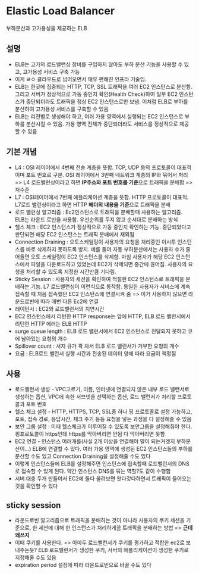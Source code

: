 # Elastic Load Balancer

부하분산과 고가용성을 제공하는 ELB

## 설명

- ELB는 고가의 로드밸런싱 장비를 구입하지 않아도 부하 분산 기능을 사용할 수 있고, 고가용성 서비스 구축 가능
- 이게 ㄹㅇ 클라우드로 넘어오면서 매우 편해진 인프라 기술임.
- ELB는 한곳에 집중되는 HTTP, TCP, SSL 트래픽을 여러 EC2 인스턴스로 분산함. 그리고 서버가 정상적으로 가동 중인지 확인(Health Check)하여 일부 EC2 인스턴스가 중단되더라도 트래픽을 정상 EC2 인스턴스로만 보냄. 이처럼 ELB로 부하를 분산하여 고가용성 서비스를 구축할 수 있음
- ELB는 리전별로 생성해야 하고, 여러 가용 영역에서 실행되는 EC2 인스턴스로 부하를 분산시킬 수 있음. 가용 영역 전체가 중단되더라도 서비스를 정상적으로 제공할 수 있음

## 기본 개념

- L4 : OSI 레이어에서 4번째 전송 계층을 뜻함. TCP, UDP 등의 프로토콜이 대표적이며 포트 번호르 구분. OSI 레이어에서 3번째 네트워크 계층의 IP와 묶어서 처리 => L4 로드밸런싱이라고 하면 **IP주소와 포트 번호를 기준**으로 트래픽을 분배함 => 저수준
- L7 : OSI레이어에서 7번째 에플리케이션 계층을 뜻함. HTTP 프로토콜이 대표적. L7로드 밸런싱이라고 하면 HTTP **헤더의 내용을 기준**으로 트래픽을 분배
- 로드 밸런싱 알고리즘 : Ec2인스턴스로 트래픽을 분배할때 사용하는 알고리즘. ELB는 라운드 로빈을 사용함. 우선순위를 두지 않고 순서대로 분배하는 방식
- 헬스 체크 : EC2 인스턴스가 정상적으로 가동 중인지 확인하는 기능. 중단되었다고 판단되면 해당 EC2 인스턴스는 트래픽 분배에서 재외됨
- Connection Draining : 오토스케일링이 사용자의 요청을 처리중인 이시투 인스턴스를 바로 삭제하지 못하도록 방지. 예를 들어 자동 부하분산에서는 사용자 수가 줄어들면 오토 스케일링이 EC2 인스턴스를 삭제함. 마침 사용자가 해당 EC2 인스턴스에서 파일을 다운로드하고 있었는데 EC2가 삭제되면 중간에 끊어짐. 사용자의 요청을 처리할 수 있도록 지정한 시간만큼 기다림.
- Sticky Session : 사용자의 세션을 확인하여 적절한 EC2 인스턴스로 트래픽을 분배하는 기능. L7 로드밸런싱이 이런식으로 동작함. 동일한 사용자가 서비스에 계속 접속할 때 처음 접속했던 EC2 인스턴스에 연결시켜 줌 => 이거 사용하지 않으면 라운드로빈에 따라 매번 다른 Ec2에 연결
- 레이턴시 : EC2와 로드밸런서의 지연시간
- EC2 인스턴스에서 리턴한 HTTP response는 앞에 HTTP, ELB 로드 밸런서에서 리턴한 HTTP 에러는 ELB HTTP
- surge queue length : ELB 로드 밸런서에서 EC2 인스턴스로 전달되지 못하고 큐에 남아있는 요청의 개수
- Spillover count : 서지 큐가 꽉 차서 ELB 로드 밸런서가 거부한 요청의 개수
- 요금 : ELB로드 밸런서 실행 시간과 전송된 데이터 양에 따라 요금이 책정됨

## 사용

- 로드밸런서 생성 - VPC고르기, 이름, 인터넷에 연결되지 않은 내부 로드 밸런서로 생성하는 옵션, VPC에 속한 서브넷을 선택하는 옵션, 로드 밸런서가 처리할 프로토콜과 포트 번호
- 헬스 체크 설정 - HTTP, HTTPS, TCP, SSL중 하나 핑 프로토콜로 설정 가능하고, 포트, 접속 경로, 응답시간, 체크 주기 등등 요청을 넣는 과정을 다 설정해줄 수 있음
- 보안 그룹 설정 : 이때 헬스체크가 이루어질 수 있도록 보안그룹을 설정해줘야 한다. 핑프로토콜이 https인데 https를 막아버리면 안됨 다 막아버리면 못함
- EC2 연결 - 인스턴스 여러개를(사실 2개 이상을 연결해야 말이 되는거겟지 부하분산이...) ELB에 연결할 수 있다. 여러 가용 영역에 생성된 EC2 인스턴스들의 부하를 분산할 수도 있고 Connection Draining을 설정해줄 수도 있다
- 이렇게 인스턴스들에 ELB를 설정해주면 인스턴스에 접속할때 로드밸런서의 DNS로 접속할 수 있게 된다. 약간 인스턴스 DNS를 묶는 역할?도 같이 수행함
- 서버 대충 두개 만들어서 EC2에 둘다 올려보면 왓다갓다하면서 트래픽이 들어오는 것을 확인할 수 있다

## sticky session

- 라운드로빈 알고리즘으로 트래픽을 분배하는 것이 아니라 사용자의 쿠키 세션을 기준으로, 한 세션에 대해 한 인스턴스가 처리하게끔 트래픽을 분배하는 방법 => **근데 왜쓰지**
- 이때 쿠키를 사용한다. => 아마두 로드밸런서가 쿠키를 평가하고 적합한 ec2로 보내주는듯? ELB 로드밸런서가 생성한 쿠키, 서버의 애플리케이션이 생성한 쿠키로 지정해줄 수도 있음
- expiration period 설정에 따라 라운드로빈으로 바꿀 수도 있다
